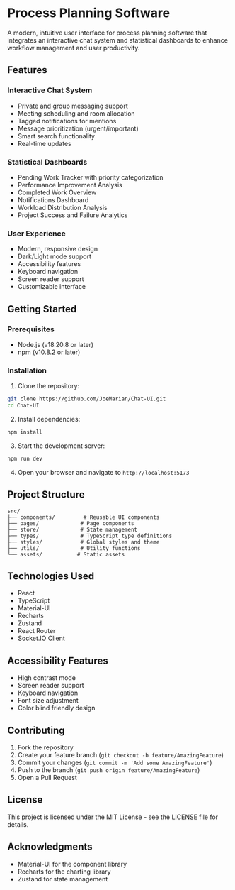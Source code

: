 # Process Planning Software

A modern, intuitive user interface for process planning software that integrates an interactive chat system and statistical dashboards to enhance workflow management and user productivity.

## Features

### Interactive Chat System
- Private and group messaging support
- Meeting scheduling and room allocation
- Tagged notifications for mentions
- Message prioritization (urgent/important)
- Smart search functionality
- Real-time updates

### Statistical Dashboards
- Pending Work Tracker with priority categorization
- Performance Improvement Analysis
- Completed Work Overview
- Notifications Dashboard
- Workload Distribution Analysis
- Project Success and Failure Analytics

### User Experience
- Modern, responsive design
- Dark/Light mode support
- Accessibility features
- Keyboard navigation
- Screen reader support
- Customizable interface

## Getting Started

### Prerequisites
- Node.js (v18.20.8 or later)
- npm (v10.8.2 or later)

### Installation

1. Clone the repository:
```bash
git clone https://github.com/JoeMarian/Chat-UI.git
cd Chat-UI
```

2. Install dependencies:
```bash
npm install
```

3. Start the development server:
```bash
npm run dev
```

4. Open your browser and navigate to `http://localhost:5173`

## Project Structure

```
src/
├── components/         # Reusable UI components
├── pages/             # Page components
├── store/             # State management
├── types/             # TypeScript type definitions
├── styles/            # Global styles and theme
├── utils/             # Utility functions
└── assets/           # Static assets
```

## Technologies Used

- React
- TypeScript
- Material-UI
- Recharts
- Zustand
- React Router
- Socket.IO Client

## Accessibility Features

- High contrast mode
- Screen reader support
- Keyboard navigation
- Font size adjustment
- Color blind friendly design

## Contributing

1. Fork the repository
2. Create your feature branch (`git checkout -b feature/AmazingFeature`)
3. Commit your changes (`git commit -m 'Add some AmazingFeature'`)
4. Push to the branch (`git push origin feature/AmazingFeature`)
5. Open a Pull Request

## License

This project is licensed under the MIT License - see the LICENSE file for details.

## Acknowledgments

- Material-UI for the component library
- Recharts for the charting library
- Zustand for state management
